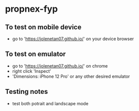 # propnex-fyp

## To test on mobile device
* go to 'https://jolenetan07.github.io/' on your device browser

## To test on emulator
* go to 'https://jolenetan07.github.io/' on chrome
* right click 'Inspect'
* 'Dimensions: iPhone 12 Pro' or any other desired emulator

## Testing notes
* test both potrait and landscape mode